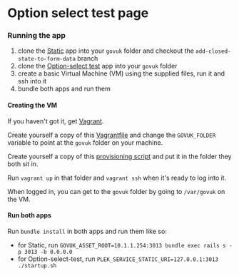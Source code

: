 # Option select test page

### Running the app

1. clone the [Static](https://github.com/alphagov/static) app into your `govuk` folder and checkout the `add-closed-state-to-form-data` branch
2. clone the [Option-select test](https://github.com/tombye/option-select-test) app into your `govuk` folder
3. create a basic Virtual Machine (VM) using the supplied files, run it and ssh into it
5. bundle both apps and run them

#### Creating the VM

If you haven't got it, get [Vagrant](https://www.vagrantup.com/).

Create yourself a copy of this [Vagrantfile](https://gist.github.com/tombye/47ef9fd4095685e514ce) and change the `GOVUK_FOLDER` variable to point at the `govuk` folder on your machine.

Create yourself a copy of this [provisioning script](https://gist.github.com/tombye/cb421c675f423b7dc4a7) and put it in the folder they both sit in.

Run `vagrant up` in that folder and `vagrant ssh` when it's ready to log into it.

When logged in, you can get to the `govuk` folder by going to `/var/govuk` on the VM.

#### Run both apps

Run `bundle install` in both apps and run them like so:

- for Static, run `GOVUK_ASSET_ROOT=10.1.1.254:3013 bundle exec rails s -p 3013 -b 0.0.0.0`
- for Option-select-test, run `PLEK_SERVICE_STATIC_URI=127.0.0.1:3013 ./startup.sh`

